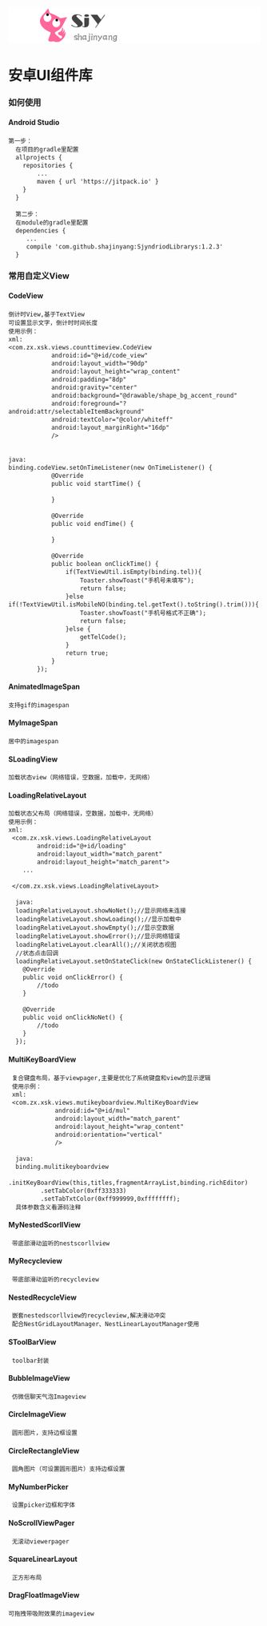 
![](sjylogo.png)
# 安卓UI组件库

### 如何使用

#### Android Studio
    第一步：
      在项目的gradle里配置
      allprojects {
        repositories {
            ...
            maven { url 'https://jitpack.io' }
        }
      }

      第二步：
      在module的gradle里配置
      dependencies {
         ...
      	 compile 'com.github.shajinyang:SjyndriodLibrarys:1.2.3'
      }





### 常用自定义View
#### CodeView
    倒计时View,基于TextView
    可设置显示文字，倒计时时间长度
    使用示例：
    xml:
    <com.zx.xsk.views.counttimeview.CodeView
                android:id="@+id/code_view"
                android:layout_width="90dp"
                android:layout_height="wrap_content"
                android:padding="8dp"
                android:gravity="center"
                android:background="@drawable/shape_bg_accent_round"
                android:foreground="?android:attr/selectableItemBackground"
                android:textColor="@color/whiteff"
                android:layout_marginRight="16dp"
                />


    java:
    binding.codeView.setOnTimeListener(new OnTimeListener() {
                @Override
                public void startTime() {

                }

                @Override
                public void endTime() {

                }

                @Override
                public boolean onClickTime() {
                    if(TextViewUtil.isEmpty(binding.tel)){
                        Toaster.showToast("手机号未填写");
                        return false;
                    }else if(!TextViewUtil.isMobileNO(binding.tel.getText().toString().trim())){
                        Toaster.showToast("手机号格式不正确");
                        return false;
                    }else {
                        getTelCode();
                    }
                    return true;
                }
            });

#### AnimatedImageSpan
    支持gif的imagespan
#### MyImageSpan
    居中的imagespan
#### SLoadingView
    加载状态view（网络错误，空数据，加载中，无网络）
#### LoadingRelativeLayout
    加载状态父布局（网络错误，空数据，加载中，无网络）
    使用示例：
    xml:
     <com.zx.xsk.views.LoadingRelativeLayout
            android:id="@+id/loading"
            android:layout_width="match_parent"
            android:layout_height="match_parent">
        ...

     </com.zx.xsk.views.LoadingRelativeLayout>

      java:
      loadingRelativeLayout.showNoNet();//显示网络未连接
      loadingRelativeLayout.showLoading();//显示加载中
      loadingRelativeLayout.showEmpty();//显示空数据
      loadingRelativeLayout.showError();//显示网络错误
      loadingRelativeLayout.clearAll();//关闭状态视图
      //状态点击回调
      loadingRelativeLayout.setOnStateClick(new OnStateClickListener() {
        @Override
        public void onClickError() {
            //todo
        }

        @Override
        public void onClickNoNet() {
            //todo
        }
      });

#### MultiKeyBoardView
     复合键盘布局，基于viewpager,主要是优化了系统键盘和view的显示逻辑
     使用示例：
     xml:
     <com.zx.xsk.views.mutikeyboardview.MultiKeyBoardView
                 android:id="@+id/mul"
                 android:layout_width="match_parent"
                 android:layout_height="wrap_content"
                 android:orientation="vertical"
                 />

      java:
      binding.mulitikeyboardview
             .initKeyBoardView(this,titles,fragmentArrayList,binding.richEditor)
             .setTabColor(0xff333333)
             .setTabTxtColor(0xff999999,0xffffffff);
      具体参数含义看源码注释

#### MyNestedScorllView
     带底部滑动监听的nestscorllview
#### MyRecycleview
     带底部滑动监听的recycleview
#### NestedRecycleView
     嵌套nestedscorllview的recycleview,解决滑动冲突
     配合NestGridLayoutManager、NestLinearLayoutManager使用

#### SToolBarView
     toolbar封装
#### BubbleImageView
     仿微信聊天气泡Imageview
#### CircleImageView
     圆形图片，支持边框设置
#### CircleRectangleView
     圆角图片（可设置圆形图片）支持边框设置
#### MyNumberPicker
     设置picker边框和字体
#### NoScrollViewPager
     无滚动viewerpager
#### SquareLinearLayout
     正方形布局

#### DragFloatImageView
    可拖拽带吸附效果的imageview

















